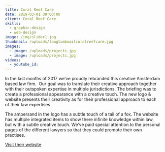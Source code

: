 ```yaml
---
title: Coral Reef Care
date: 2019-03-01 00:00:00
client: Coral Reef Care
skills:
  - graphic-design
  - web-design
image: /img/slider1.jpg
thumbnail: /uploads/laagtumbnailcoralreefcare.jpg
images:
  - image: /uploads/projectc.jpg
  - image: /uploads/projectc.jpg
videos:
  - youtube_id:
---
```


In the last months of 2017 we’ve proudly rebranded this creative Amsterdam based law firm. &nbsp;Our goal was to translate their creative approach together with their outspoken expertise in multiple jurisdictions. The briefing was to create a professional appearance with a creative touch. The new logo & website presents their creativity as for their professional approach to each of their law expertises.

The ampersand in the logo has a subtle touch of a tail of a fox. The website has multiple integrated items to show there infinite knowledge within law, but with a subtle creative touch. We’ve paid special attention to the personal pages of the different lawyers so that they could promote their own practises.

[Visit their website](https://www.devos.nl/)
